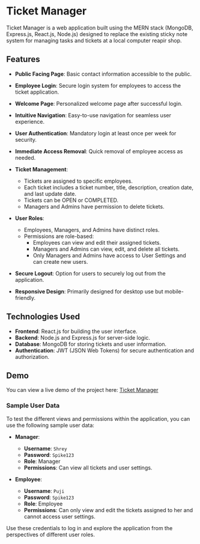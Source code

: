 # Ticket Manager

Ticket Manager is a web application built using the MERN stack (MongoDB, Express.js, React.js, Node.js) designed to replace the existing sticky note system for managing tasks and tickets at a local computer reapir shop.

## Features

- **Public Facing Page**: Basic contact information accessible to the public.
  
- **Employee Login**: Secure login system for employees to access the ticket application.
  
- **Welcome Page**: Personalized welcome page after successful login.
  
- **Intuitive Navigation**: Easy-to-use navigation for seamless user experience.
  
- **User Authentication**: Mandatory login at least once per week for security.
  
- **Immediate Access Removal**: Quick removal of employee access as needed.
  
- **Ticket Management**:
  - Tickets are assigned to specific employees.
  - Each ticket includes a ticket number, title, description, creation date, and last update date.
  - Tickets can be OPEN or COMPLETED.
  - Managers and Admins have permission to delete tickets.
  
- **User Roles**:
  - Employees, Managers, and Admins have distinct roles.
  - Permissions are role-based:
    - Employees can view and edit their assigned tickets.
    - Managers and Admins can view, edit, and delete all tickets.
    - Only Managers and Admins have access to User Settings and can create new users.
  
- **Secure Logout**: Option for users to securely log out from the application.
  
- **Responsive Design**: Primarily designed for desktop use but mobile-friendly.

## Technologies Used

- **Frontend**: React.js for building the user interface.
- **Backend**: Node.js and Express.js for server-side logic.
- **Database**: MongoDB for storing tickets and user information.
- **Authentication**: JWT (JSON Web Tokens) for secure authentication and authorization.

## Demo
You can view a live demo of the project here: [Ticket Manager](https://ticket-manager-g9ib.onrender.com)

### Sample User Data

To test the different views and permissions within the application, you can use the following sample user data:

- **Manager**:
  - **Username**: `Shrey`
  - **Password**: `Spike123`
  - **Role**: Manager
  - **Permissions**: Can view all tickets and user settings.

- **Employee**:
  - **Username**: `Puji`
  - **Password**: `Spike123`
  - **Role**: Employee
  - **Permissions**: Can only view and edit the tickets assigned to her and cannot access user settings.

Use these credentials to log in and explore the application from the perspectives of different user roles.


